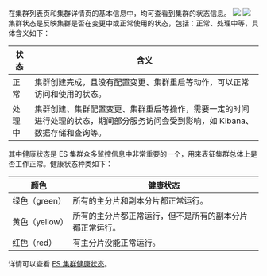 在集群列表页和集群详情页的基本信息中，均可查看到集群的状态信息。
![](https://main.qcloudimg.com/raw/80a76902ac9513d09df81d220ac5d7d7.png)
![](https://main.qcloudimg.com/raw/7af2eff8fbb21eacbb399fdf87e20214.png)
集群状态是反映集群是否在变更中或正常使用的状态，包括：正常、处理中等，具体含义如下：

| 状态 | 含义 | 
|---------|---------|
| 正常 | 集群创建完成，且没有配置变更、集群重启等动作，可以正常访问和使用的状态。 |
| 处理中 | 集群创建、集群配置变更、集群重启等操作，需要一定的时间进行处理的状态，期间部分服务访问会受到影响，如 Kibana、数据存储和查询等。|

其中健康状态是 ES 集群众多监控信息中非常重要的一个，用来表征集群总体上是否工作正常。健康状态种类如下：

| 颜色 | 健康状态 |
|-------|-------------|
| 绿色（green）| 所有的主分片和副本分片都正常运行。 |
| 黄色（yellow） | 所有的主分片都正常运行，但不是所有的副本分片都正常运行。 |
| 红色（red） | 有主分片没能正常运行。|

详情可以查看 [ES 集群健康状态](https://www.elastic.co/guide/en/elasticsearch/reference/5.6/_cluster_health.html)。
